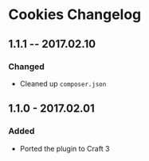 # Cookies Changelog

## 1.1.1 -- 2017.02.10
### Changed
* Cleaned up `composer.json`

## 1.1.0 - 2017.02.01
### Added
- Ported the plugin to Craft 3
